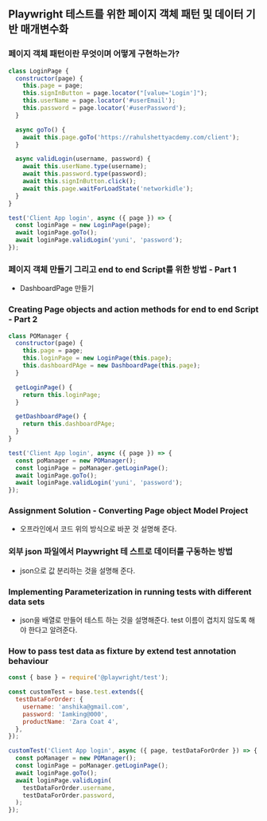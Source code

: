## Playwright 테스트를 위한 페이지 객체 패턴 및 데이터 기반 매개변수화

### 페이지 객체 패턴이란 무엇이며 어떻게 구현하는가?

```js
class LoginPage {
  constructor(page) {
    this.page = page;
    this.signInButton = page.locator("[value='Login']");
    this.userName = page.locator('#userEmail');
    this.password = page.locator('#userPassword');
  }

  async goTo() {
    await this.page.goTo('https://rahulshettyacdemy.com/client');
  }

  async validLogin(username, password) {
    await this.userName.type(username);
    await this.password.type(password);
    await this.signInButton.click();
    await this.page.waitForLoadState('networkidle');
  }
}

test('Client App login', async ({ page }) => {
  const loginPage = new LoginPage(page);
  await loginPage.goTo();
  await loginPage.validLogin('yuni', 'password');
});
```

###

### 페이지 객체 만들기 그리고 end to end Script를 위한 방법 - Part 1

- DashboardPage 만들기

### Creating Page objects and action methods for end to end Script - Part 2

```js
class POManager {
  constructor(page) {
    this.page = page;
    this.loginPage = new LoginPage(this.page);
    this.dashboardPAge = new DashboardPage(this.page);
  }

  getLoginPage() {
    return this.loginPage;
  }

  getDashboardPage() {
    return this.dashboardPAge;
  }
}

test('Client App login', async ({ page }) => {
  const poManager = new POManager();
  const loginPage = poManager.getLoginPage();
  await loginPage.goTo();
  await loginPage.validLogin('yuni', 'password');
});
```

### Assignment Solution - Converting Page object Model Project

- 오프라인에서 코드 위의 방식으로 바꾼 것 설명해 준다.

### 외부 json 파일에서 Playwright 테 스트로 데이터를 구동하는 방법

- json으로 값 분리하는 것을 설명해 준다.

### Implementing Parameterization in running tests with different data sets

- json을 배열로 만들어 테스트 하는 것을 설명해준다. test 이름이 겹치지 않도록 해야 한다고 알려준다.

### How to pass test data as fixture by extend test annotation behaviour

```js
const { base } = require('@playwright/test');

const customTest = base.test.extends({
  testDataForOrder: {
    username: 'anshika@gmail.com',
    password: 'Iamking@000',
    productName: 'Zara Coat 4',
  },
});

customTest('Client App login', async ({ page, testDataForOrder }) => {
  const poManager = new POManager();
  const loginPage = poManager.getLoginPage();
  await loginPage.goTo();
  await loginPage.validLogin(
    testDataForOrder.username,
    testDataForOrder.password,
  );
});
```
